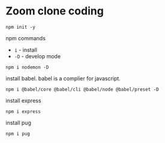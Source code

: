 # Zoom clone coding

`npm init -y`

npm commands

- `i` - install
- `-D` - develop mode

`npm i nodemon -D`

install babel. babel is a complier for javascript.

`npm i @babel/core @babel/cli @babel/node @babel/preset -D`

install express

`npm i express`

install pug

`npm i pug`
